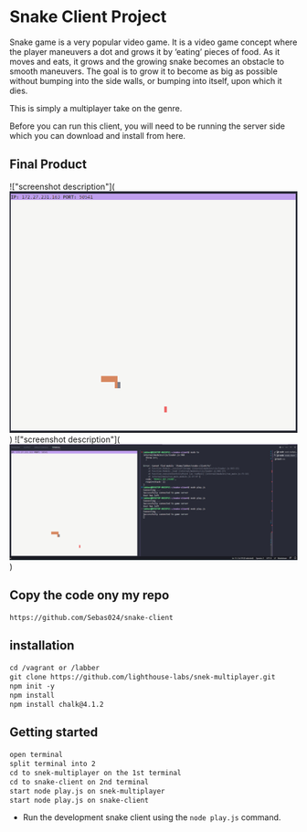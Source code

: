 # Snake Client Project

Snake game is a very popular video game. It is a video game concept where the player maneuvers a dot and grows it by ‘eating’ pieces of food. As it moves and eats, it grows and the growing snake becomes an obstacle to smooth maneuvers. The goal is to grow it to become as big as possible without bumping into the side walls, or bumping into itself, upon which it dies.

This is simply a multiplayer take on the genre.

Before you can run this client, you will need to be running the server side which you can download and install from here. 

## Final Product

!["screenshot description"](![Alt text](image.png))
!["screenshot description"](![Alt text](image-1.png))


## Copy the code ony my repo
    https://github.com/Sebas024/snake-client

## installation
    cd /vagrant or /labber
    git clone https://github.com/lighthouse-labs/snek-multiplayer.git
    npm init -y
    npm install
    npm install chalk@4.1.2 
## Getting started
    open terminal
    split terminal into 2
    cd to snek-multiplayer on the 1st terminal
    cd to snake-client on 2nd terminal
    start node play.js on snek-multiplayer
    start node play.js on snake-client

- Run the development snake client using the `node play.js` command.